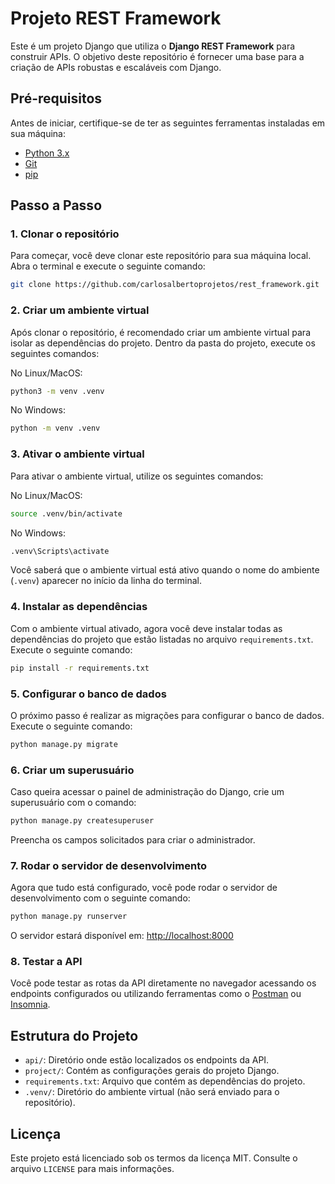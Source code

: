 # Projeto REST Framework

Este é um projeto Django que utiliza o **Django REST Framework** para construir APIs. O objetivo deste repositório é fornecer uma base para a criação de APIs robustas e escaláveis com Django.

## Pré-requisitos

Antes de iniciar, certifique-se de ter as seguintes ferramentas instaladas em sua máquina:

- [Python 3.x](https://www.python.org/downloads/)
- [Git](https://git-scm.com/)
- [pip](https://pip.pypa.io/en/stable/)

## Passo a Passo

### 1. Clonar o repositório

Para começar, você deve clonar este repositório para sua máquina local. Abra o terminal e execute o seguinte comando:

```bash
git clone https://github.com/carlosalbertoprojetos/rest_framework.git
```

### 2. Criar um ambiente virtual

Após clonar o repositório, é recomendado criar um ambiente virtual para isolar as dependências do projeto. Dentro da pasta do projeto, execute os seguintes comandos:

No Linux/MacOS:

```bash
python3 -m venv .venv
```

No Windows:

```bash
python -m venv .venv
```

### 3. Ativar o ambiente virtual

Para ativar o ambiente virtual, utilize os seguintes comandos:

No Linux/MacOS:

```bash
source .venv/bin/activate
```

No Windows:

```bash
.venv\Scripts\activate
```

Você saberá que o ambiente virtual está ativo quando o nome do ambiente (`.venv`) aparecer no início da linha do terminal.

### 4. Instalar as dependências

Com o ambiente virtual ativado, agora você deve instalar todas as dependências do projeto que estão listadas no arquivo `requirements.txt`. Execute o seguinte comando:

```bash
pip install -r requirements.txt
```

### 5. Configurar o banco de dados

O próximo passo é realizar as migrações para configurar o banco de dados. Execute o seguinte comando:

```bash
python manage.py migrate
```

### 6. Criar um superusuário

Caso queira acessar o painel de administração do Django, crie um superusuário com o comando:

```bash
python manage.py createsuperuser
```

Preencha os campos solicitados para criar o administrador.

### 7. Rodar o servidor de desenvolvimento

Agora que tudo está configurado, você pode rodar o servidor de desenvolvimento com o seguinte comando:

```bash
python manage.py runserver
```

O servidor estará disponível em: [http://localhost:8000](http://localhost:8000)

### 8. Testar a API

Você pode testar as rotas da API diretamente no navegador acessando os endpoints configurados ou utilizando ferramentas como o [Postman](https://www.postman.com/) ou [Insomnia](https://insomnia.rest/).

## Estrutura do Projeto

- `api/`: Diretório onde estão localizados os endpoints da API.
- `project/`: Contém as configurações gerais do projeto Django.
- `requirements.txt`: Arquivo que contém as dependências do projeto.
- `.venv/`: Diretório do ambiente virtual (não será enviado para o repositório).

## Licença

Este projeto está licenciado sob os termos da licença MIT. Consulte o arquivo `LICENSE` para mais informações.
